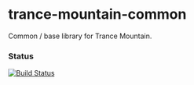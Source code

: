 # trance-mountain-common
Common / base library for Trance Mountain.

### Status
[![Build Status](https://travis-ci.org/michaelcoddington/trance-mountain-common.svg?branch=master)](https://travis-ci.org/michaelcoddington/trance-mountain-common)
